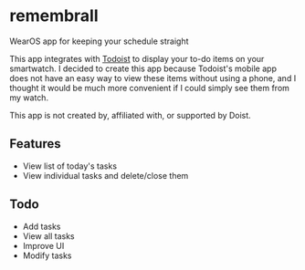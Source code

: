 # remembrall
WearOS app for keeping your schedule straight

This app integrates with [Todoist](https://todoist.com/) to display your to-do items on your smartwatch. I decided to create this app because Todoist's mobile app does not have an easy way to view these items without using a phone, and I thought it would be much more convenient if I could simply see them from my watch.

This app is not created by, affiliated with, or supported by Doist.

## Features
- View list of today's tasks
- View individual tasks and delete/close them

## Todo
- Add tasks
- View all tasks
- Improve UI
- Modify tasks

